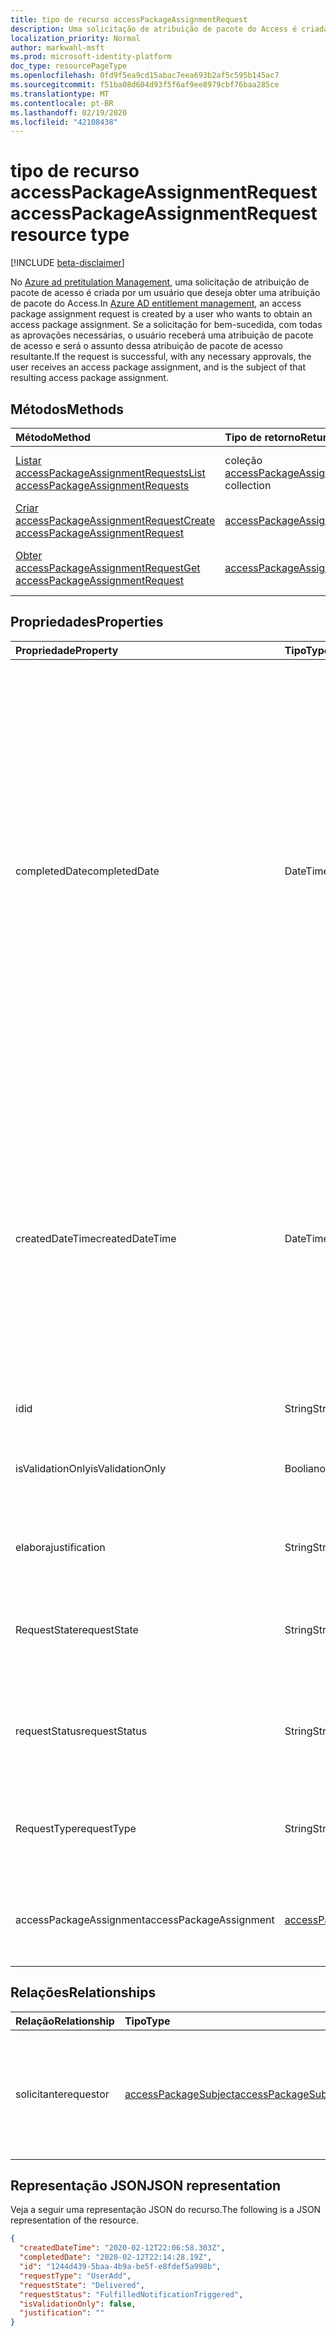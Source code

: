 ```yaml
---
title: tipo de recurso accessPackageAssignmentRequest
description: Uma solicitação de atribuição de pacote do Access é criada por um usuário que deseja obter uma atribuição de pacote do Access.
localization_priority: Normal
author: markwahl-msft
ms.prod: microsoft-identity-platform
doc_type: resourcePageType
ms.openlocfilehash: 0fd9f5ea9cd15abac7eea693b2af5c595b145ac7
ms.sourcegitcommit: f51ba08d604d93f5f6af9ee8979cbf76baa285ce
ms.translationtype: MT
ms.contentlocale: pt-BR
ms.lasthandoff: 02/19/2020
ms.locfileid: "42108438"
---
```

# <a name="accesspackageassignmentrequest-resource-type"></a><span data-ttu-id="e208c-103">tipo de recurso accessPackageAssignmentRequest</span><span class="sxs-lookup"><span data-stu-id="e208c-103">accessPackageAssignmentRequest resource type</span></span>

[!INCLUDE [beta-disclaimer](../../includes/beta-disclaimer.md)]

<span data-ttu-id="e208c-104">No [Azure ad pretitulation Management](entitlementmanagement-root.md), uma solicitação de atribuição de pacote de acesso é criada por um usuário que deseja obter uma atribuição de pacote do Access.</span><span class="sxs-lookup"><span data-stu-id="e208c-104">In [Azure AD entitlement management](entitlementmanagement-root.md), an access package assignment request is created by a user who wants to obtain an access package assignment.</span></span> <span data-ttu-id="e208c-105">Se a solicitação for bem-sucedida, com todas as aprovações necessárias, o usuário receberá uma atribuição de pacote de acesso e será o assunto dessa atribuição de pacote de acesso resultante.</span><span class="sxs-lookup"><span data-stu-id="e208c-105">If the request is successful, with any necessary approvals, the user receives an access package assignment, and is the subject of that resulting access package assignment.</span></span>


## <a name="methods"></a><span data-ttu-id="e208c-106">Métodos</span><span class="sxs-lookup"><span data-stu-id="e208c-106">Methods</span></span>

| <span data-ttu-id="e208c-107">Método</span><span class="sxs-lookup"><span data-stu-id="e208c-107">Method</span></span>       | <span data-ttu-id="e208c-108">Tipo de retorno</span><span class="sxs-lookup"><span data-stu-id="e208c-108">Return Type</span></span> | <span data-ttu-id="e208c-109">Descrição</span><span class="sxs-lookup"><span data-stu-id="e208c-109">Description</span></span> |
|:-------------|:------------|:------------|
| [<span data-ttu-id="e208c-110">Listar accessPackageAssignmentRequests</span><span class="sxs-lookup"><span data-stu-id="e208c-110">List accessPackageAssignmentRequests</span></span>](../api/accesspackageassignmentrequest-list.md) | <span data-ttu-id="e208c-111">coleção [accessPackageAssignmentRequest](accesspackageassignmentrequest.md)</span><span class="sxs-lookup"><span data-stu-id="e208c-111">[accessPackageAssignmentRequest](accesspackageassignmentrequest.md) collection</span></span> | <span data-ttu-id="e208c-112">Recupere uma lista de objetos accesspackageassignmentrequest.</span><span class="sxs-lookup"><span data-stu-id="e208c-112">Retrieve a list of accesspackageassignmentrequest objects.</span></span> |
| [<span data-ttu-id="e208c-113">Criar accessPackageAssignmentRequest</span><span class="sxs-lookup"><span data-stu-id="e208c-113">Create accessPackageAssignmentRequest</span></span>](../api/accesspackageassignmentrequest-post.md) | [<span data-ttu-id="e208c-114">accessPackageAssignmentRequest</span><span class="sxs-lookup"><span data-stu-id="e208c-114">accessPackageAssignmentRequest</span></span>](accesspackageassignmentrequest.md) | <span data-ttu-id="e208c-115">Criar um novo accessPackageAssignmentRequest.</span><span class="sxs-lookup"><span data-stu-id="e208c-115">Create a new accessPackageAssignmentRequest.</span></span> |
| [<span data-ttu-id="e208c-116">Obter accessPackageAssignmentRequest</span><span class="sxs-lookup"><span data-stu-id="e208c-116">Get accessPackageAssignmentRequest</span></span>](../api/accesspackageassignmentrequest-get.md) | [<span data-ttu-id="e208c-117">accessPackageAssignmentRequest</span><span class="sxs-lookup"><span data-stu-id="e208c-117">accessPackageAssignmentRequest</span></span>](accesspackageassignmentrequest.md) | <span data-ttu-id="e208c-118">Ler propriedades e relações de um objeto accessPackageAssignmentRequest.</span><span class="sxs-lookup"><span data-stu-id="e208c-118">Read properties and relationships of an accessPackageAssignmentRequest object.</span></span> |

## <a name="properties"></a><span data-ttu-id="e208c-119">Propriedades</span><span class="sxs-lookup"><span data-stu-id="e208c-119">Properties</span></span>

| <span data-ttu-id="e208c-120">Propriedade</span><span class="sxs-lookup"><span data-stu-id="e208c-120">Property</span></span>     | <span data-ttu-id="e208c-121">Tipo</span><span class="sxs-lookup"><span data-stu-id="e208c-121">Type</span></span>        | <span data-ttu-id="e208c-122">Descrição</span><span class="sxs-lookup"><span data-stu-id="e208c-122">Description</span></span> |
|:-------------|:------------|:------------|
|<span data-ttu-id="e208c-123">completedDate</span><span class="sxs-lookup"><span data-stu-id="e208c-123">completedDate</span></span>|<span data-ttu-id="e208c-124">DateTimeOffset</span><span class="sxs-lookup"><span data-stu-id="e208c-124">DateTimeOffset</span></span>|<span data-ttu-id="e208c-125">A data do final do processamento, bem como êxito ou falha, de uma solicitação.</span><span class="sxs-lookup"><span data-stu-id="e208c-125">The date of the end of processing, either successful or failure, of a request.</span></span> <span data-ttu-id="e208c-126">O tipo Timestamp representa informações de data e hora usando o formato ISO 8601 e está sempre no horário UTC.</span><span class="sxs-lookup"><span data-stu-id="e208c-126">The Timestamp type represents date and time information using ISO 8601 format and is always in UTC time.</span></span> <span data-ttu-id="e208c-127">Por exemplo, meia-noite em UTC no dia 1º de janeiro de 2014 teria esta aparência: `'2014-01-01T00:00:00Z'`.</span><span class="sxs-lookup"><span data-stu-id="e208c-127">For example, midnight UTC on Jan 1, 2014 would look like this: `'2014-01-01T00:00:00Z'`.</span></span> <span data-ttu-id="e208c-128">Somente leitura.</span><span class="sxs-lookup"><span data-stu-id="e208c-128">Read-only.</span></span>|
|<span data-ttu-id="e208c-129">createdDateTime</span><span class="sxs-lookup"><span data-stu-id="e208c-129">createdDateTime</span></span>|<span data-ttu-id="e208c-130">DateTimeOffset</span><span class="sxs-lookup"><span data-stu-id="e208c-130">DateTimeOffset</span></span>|<span data-ttu-id="e208c-131">O tipo Timestamp representa informações de data e hora usando o formato ISO 8601 e está sempre no horário UTC.</span><span class="sxs-lookup"><span data-stu-id="e208c-131">The Timestamp type represents date and time information using ISO 8601 format and is always in UTC time.</span></span> <span data-ttu-id="e208c-132">Por exemplo, meia-noite em UTC no dia 1º de janeiro de 2014 teria esta aparência: `'2014-01-01T00:00:00Z'`.</span><span class="sxs-lookup"><span data-stu-id="e208c-132">For example, midnight UTC on Jan 1, 2014 would look like this: `'2014-01-01T00:00:00Z'`.</span></span> <span data-ttu-id="e208c-133">Somente leitura.</span><span class="sxs-lookup"><span data-stu-id="e208c-133">Read-only.</span></span>|
|<span data-ttu-id="e208c-134">id</span><span class="sxs-lookup"><span data-stu-id="e208c-134">id</span></span>|<span data-ttu-id="e208c-135">String</span><span class="sxs-lookup"><span data-stu-id="e208c-135">String</span></span>| <span data-ttu-id="e208c-136">Somente leitura.</span><span class="sxs-lookup"><span data-stu-id="e208c-136">Read-only.</span></span>|
|<span data-ttu-id="e208c-137">isValidationOnly</span><span class="sxs-lookup"><span data-stu-id="e208c-137">isValidationOnly</span></span>|<span data-ttu-id="e208c-138">Booliano</span><span class="sxs-lookup"><span data-stu-id="e208c-138">Boolean</span></span>|<span data-ttu-id="e208c-139">True se a solicitação não deve ser processada para a atribuição.</span><span class="sxs-lookup"><span data-stu-id="e208c-139">True if the request is not to be processed for assignment.</span></span>|
|<span data-ttu-id="e208c-140">elabora</span><span class="sxs-lookup"><span data-stu-id="e208c-140">justification</span></span>|<span data-ttu-id="e208c-141">String</span><span class="sxs-lookup"><span data-stu-id="e208c-141">String</span></span>|<span data-ttu-id="e208c-142">A justificativa fornecida pelo solicitante.</span><span class="sxs-lookup"><span data-stu-id="e208c-142">The requestor's supplied justification.</span></span>|
|<span data-ttu-id="e208c-143">RequestState</span><span class="sxs-lookup"><span data-stu-id="e208c-143">requestState</span></span>|<span data-ttu-id="e208c-144">String</span><span class="sxs-lookup"><span data-stu-id="e208c-144">String</span></span>|<span data-ttu-id="e208c-145">Um de `Denied`, `Delivered` `PartiallyDelivered` ou `Submitted`.</span><span class="sxs-lookup"><span data-stu-id="e208c-145">One of `Denied`, `Delivered`, `PartiallyDelivered` or `Submitted`.</span></span> <span data-ttu-id="e208c-146">Apenas leitura.</span><span class="sxs-lookup"><span data-stu-id="e208c-146">Read-only.</span></span>|
|<span data-ttu-id="e208c-147">requestStatus</span><span class="sxs-lookup"><span data-stu-id="e208c-147">requestStatus</span></span>|<span data-ttu-id="e208c-148">String</span><span class="sxs-lookup"><span data-stu-id="e208c-148">String</span></span>|<span data-ttu-id="e208c-149">Mais informações sobre o status do processamento da solicitação.</span><span class="sxs-lookup"><span data-stu-id="e208c-149">More information on the request processing status.</span></span> <span data-ttu-id="e208c-150">Apenas leitura.</span><span class="sxs-lookup"><span data-stu-id="e208c-150">Read-only.</span></span>|
|<span data-ttu-id="e208c-151">RequestType</span><span class="sxs-lookup"><span data-stu-id="e208c-151">requestType</span></span>|<span data-ttu-id="e208c-152">String</span><span class="sxs-lookup"><span data-stu-id="e208c-152">String</span></span>|<span data-ttu-id="e208c-153">Um de `UserAdd`, `UserRemove` `AdminAdd` ou `AdminRemove`.</span><span class="sxs-lookup"><span data-stu-id="e208c-153">One of `UserAdd`, `UserRemove`, `AdminAdd` or `AdminRemove`.</span></span> <span data-ttu-id="e208c-154">Apenas leitura.</span><span class="sxs-lookup"><span data-stu-id="e208c-154">Read-only.</span></span>|
|<span data-ttu-id="e208c-155">accessPackageAssignment</span><span class="sxs-lookup"><span data-stu-id="e208c-155">accessPackageAssignment</span></span>|[<span data-ttu-id="e208c-156">accessPackageAssignment</span><span class="sxs-lookup"><span data-stu-id="e208c-156">accessPackageAssignment</span></span>](accesspackageassignment.md)| <span data-ttu-id="e208c-157">Uma atribuição de pacote de acesso solicitada foi criada.</span><span class="sxs-lookup"><span data-stu-id="e208c-157">An access package assignment requested to be created.</span></span>|

## <a name="relationships"></a><span data-ttu-id="e208c-158">Relações</span><span class="sxs-lookup"><span data-stu-id="e208c-158">Relationships</span></span>

| <span data-ttu-id="e208c-159">Relação</span><span class="sxs-lookup"><span data-stu-id="e208c-159">Relationship</span></span> | <span data-ttu-id="e208c-160">Tipo</span><span class="sxs-lookup"><span data-stu-id="e208c-160">Type</span></span>        | <span data-ttu-id="e208c-161">Descrição</span><span class="sxs-lookup"><span data-stu-id="e208c-161">Description</span></span> |
|:-------------|:------------|:------------|
|<span data-ttu-id="e208c-162">solicitante</span><span class="sxs-lookup"><span data-stu-id="e208c-162">requestor</span></span>|[<span data-ttu-id="e208c-163">accessPackageSubject</span><span class="sxs-lookup"><span data-stu-id="e208c-163">accessPackageSubject</span></span>](accesspackagesubject.md)| <span data-ttu-id="e208c-164">O assunto que solicitou ou, se uma atribuição direta, foi atribuído.</span><span class="sxs-lookup"><span data-stu-id="e208c-164">The subject who requested or, if a direct assignment, was assigned.</span></span> <span data-ttu-id="e208c-165">Somente leitura.</span><span class="sxs-lookup"><span data-stu-id="e208c-165">Read-only.</span></span> <span data-ttu-id="e208c-166">Anulável.</span><span class="sxs-lookup"><span data-stu-id="e208c-166">Nullable.</span></span>|


## <a name="json-representation"></a><span data-ttu-id="e208c-167">Representação JSON</span><span class="sxs-lookup"><span data-stu-id="e208c-167">JSON representation</span></span>

<span data-ttu-id="e208c-168">Veja a seguir uma representação JSON do recurso.</span><span class="sxs-lookup"><span data-stu-id="e208c-168">The following is a JSON representation of the resource.</span></span>

<!-- {
  "blockType": "resource",
  "optionalProperties": [

  ],
  "@odata.type": "microsoft.graph.accessPackageAssignmentRequest",
  "baseType": "",
  "keyProperty": "id"
}-->

```json
{
  "createdDateTime": "2020-02-12T22:06:58.303Z",
  "completedDate": "2020-02-12T22:14:28.19Z",
  "id": "1244d439-5baa-4b9a-be5f-e8fdef5a998b",
  "requestType": "UserAdd",
  "requestState": "Delivered",
  "requestStatus": "FulfilledNotificationTriggered",
  "isValidationOnly": false,
  "justification": ""
}
```

<!-- uuid: 16cd6b66-4b1a-43a1-adaf-3a886856ed98
2019-02-04 14:57:30 UTC -->
<!-- {
  "type": "#page.annotation",
  "description": "accessPackageAssignmentRequest resource",
  "keywords": "",
  "section": "documentation",
  "tocPath": ""
}-->

